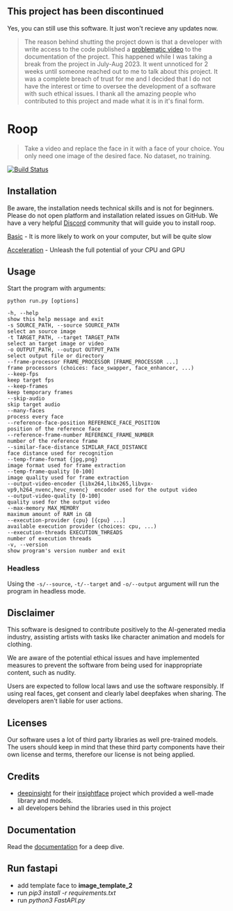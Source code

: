 ## This project has been discontinued

Yes, you can still use this software. It just won't recieve any updates now.

> The reason behind shutting the project down is that a developer with write access to the code published a [problematic video](https://github.com/s0md3v/roop/commit/cf7ba1caf932e8c9f39d972100f74022e7372c27) to the documentation of the project. This happened while I was taking a break from the project in July-Aug 2023. It went unnoticed for 2 weeks until someone reached out to me to talk about this project. It was a complete breach of trust for me and I decided that I do not have the interest or time to oversee the development of a software with such ethical issues.
> I thank all the amazing people who contributed to this project and made what it is in it's final form.

# Roop

> Take a video and replace the face in it with a face of your choice. You only need one image of the desired face. No dataset, no training.

[![Build Status](https://img.shields.io/github/actions/workflow/status/s0md3v/roop/ci.yml.svg?branch=main)](https://github.com/s0md3v/roop/actions?query=workflow:ci)

## Installation

Be aware, the installation needs technical skills and is not for beginners. Please do not open platform and installation related issues on GitHub. We have a very helpful [Discord](https://discord.com/invite/Y9p4ZQ2sB9) community that will guide you to install roop.

[Basic](https://github.com/s0md3v/roop/wiki/1.-Installation) - It is more likely to work on your computer, but will be quite slow

[Acceleration](https://github.com/s0md3v/roop/wiki/2.-Acceleration) - Unleash the full potential of your CPU and GPU


## Usage

Start the program with arguments:

```
python run.py [options]

-h, --help                                                                 show this help message and exit
-s SOURCE_PATH, --source SOURCE_PATH                                       select an source image
-t TARGET_PATH, --target TARGET_PATH                                       select an target image or video
-o OUTPUT_PATH, --output OUTPUT_PATH                                       select output file or directory
--frame-processor FRAME_PROCESSOR [FRAME_PROCESSOR ...]                    frame processors (choices: face_swapper, face_enhancer, ...)
--keep-fps                                                                 keep target fps
--keep-frames                                                              keep temporary frames
--skip-audio                                                               skip target audio
--many-faces                                                               process every face
--reference-face-position REFERENCE_FACE_POSITION                          position of the reference face
--reference-frame-number REFERENCE_FRAME_NUMBER                            number of the reference frame
--similar-face-distance SIMILAR_FACE_DISTANCE                              face distance used for recognition
--temp-frame-format {jpg,png}                                              image format used for frame extraction
--temp-frame-quality [0-100]                                               image quality used for frame extraction
--output-video-encoder {libx264,libx265,libvpx-vp9,h264_nvenc,hevc_nvenc}  encoder used for the output video
--output-video-quality [0-100]                                             quality used for the output video
--max-memory MAX_MEMORY                                                    maximum amount of RAM in GB
--execution-provider {cpu} [{cpu} ...]                                     available execution provider (choices: cpu, ...)
--execution-threads EXECUTION_THREADS                                      number of execution threads
-v, --version                                                              show program's version number and exit
```


### Headless

Using the `-s/--source`, `-t/--target` and `-o/--output` argument will run the program in headless mode.


## Disclaimer

This software is designed to contribute positively to the AI-generated media industry, assisting artists with tasks like character animation and models for clothing.

We are aware of the potential ethical issues and have implemented measures to prevent the software from being used for inappropriate content, such as nudity.

Users are expected to follow local laws and use the software responsibly. If using real faces, get consent and clearly label deepfakes when sharing. The developers aren't liable for user actions.


## Licenses

Our software uses a lot of third party libraries as well pre-trained models. The users should keep in mind that these third party components have their own license and terms, therefore our license is not being applied.


## Credits

- [deepinsight](https://github.com/deepinsight) for their [insightface](https://github.com/deepinsight/insightface) project which provided a well-made library and models.
- all developers behind the libraries used in this project


## Documentation

Read the [documentation](https://github.com/s0md3v/roop/wiki) for a deep dive.


## Run fastapi
- add template face to **image_template_2**
- run *pip3 install -r requirements.txt*
- run *python3 FastAPI.py*
